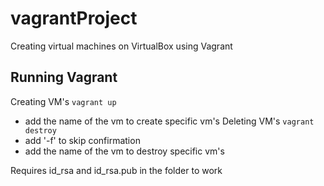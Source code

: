 # vagrantProject

Creating virtual machines on VirtualBox using Vagrant

## Running Vagrant

Creating VM's `vagrant up`
 - add the name of the vm to create specific vm's
Deleting VM's `vagrant destroy`
 - add '-f' to skip confirmation
 - add the name of the vm to destroy specific vm's

Requires id_rsa and id_rsa.pub in the folder to work
